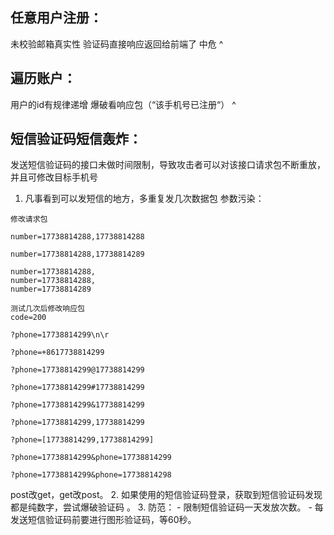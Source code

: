 ## **任意用户注册：**
未校验邮箱真实性
验证码直接响应返回给前端了
中危
^
## **遍历账户：**
用户的id有规律递增
爆破看响应包（“该手机号已注册“）
^
## **短信验证码短信轰炸：**
发送短信验证码的接口未做时间限制，导致攻击者可以对该接口请求包不断重放，并且可修改目标手机号
1. 凡事看到可以发短信的地方，多重复发几次数据包
参数污染：
```
修改请求包

number=17738814288,17738814288

number=17738814288,17738814289

number=17738814288,
number=17738814288,
number=17738814289

测试几次后修改响应包
code=200
```
```
?phone=17738814299\n\r

?phone=+8617738814299

?phone=17738814299@17738814299

?phone=17738814299#17738814299

?phone=17738814299&17738814299

?phone=17738814299,17738814299

?phone=[17738814299,17738814299]

?phone=17738814299&phone=17738814299

?phone=17738814299&phone=17738814298
```
post改get，get改post。
2. 如果使用的短信验证码登录，获取到短信验证码发现都是纯数字，尝试爆破验证码 。
3. 防范：
        - 限制短信验证码一天发放次数。
        - 每发送短信验证码前要进行图形验证码，等60秒。